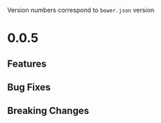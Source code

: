 Version numbers correspond to `bower.json` version

# 0.0.5

## Features

## Bug Fixes

## Breaking Changes